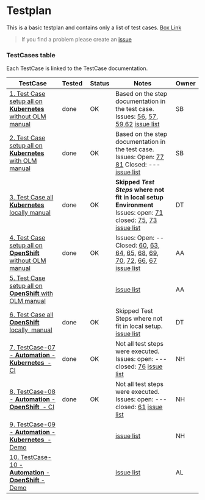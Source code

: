 # Testplan

This is a basic testplan and contains only a list of test cases.
[Box Link](https://ibm.box.com/s/lydi76fp84yg2fvzqrckezlehu1chi6l)

> If you find a problem please create an [issue](https://github.com/IBM/operator-sample-go/issues/new/choose)

### TestCases table 

Each TestCase is linked to the TestCase documentation.

| TestCase | Tested | Status | Notes | Owner |
| --- | --- | --- | --- | --- |
| [1. Test Case setup all on **Kubernetes** without OLM manual](https://ibm.box.com/s/bo25ocn1mjpm7j61ehmglawda7f0plmw) | done | OK | Based on the step documentation in the test case. Issues: [56](https://github.com/IBM/operator-sample-go/issues/56), [57](https://github.com/IBM/operator-sample-go/issues/57), [59](https://github.com/IBM/operator-sample-go/issues/59),[62](https://github.com/IBM/operator-sample-go/issues/62) [issue list](https://github.com/IBM/operator-sample-go/issues?q=label%3Atestcase01+)| SB |
| [2. Test Case setup all on **Kubernetes** with OLM manual](https://ibm.box.com/s/drm296zjnw10i0g04fli0rdt9vo610ui) | done | OK  | Based on the step documentation in the test case.  Issues: Open: [77](https://github.com/IBM/operator-sample-go/issues/77) [81](https://github.com/IBM/operator-sample-go/issues/81) Closed: --- [issue list](https://github.com/IBM/operator-sample-go/issues?q=label%3Atestcase02+)| SB |
| [3. Test Case all **Kubernetes** locally manual](https://ibm.box.com/s/jzkvohw5fprvpiggqsubymlp1al1c0r7) | done | OK | **Skipped _Test Steps_ where not fit in local setup Environment** Issues: open: [71](https://github.com/IBM/operator-sample-go/issues/71) closed: [75](https://github.com/IBM/operator-sample-go/issues/75), [73](https://github.com/IBM/operator-sample-go/issues/73) [issue list](https://github.com/IBM/operator-sample-go/issues?q=label%3Atestcase03+)| DT |
| [4. Test Case setup all on **OpenShift** without OLM manual](https://ibm.box.com/s/e8ckkneiysrztg4foy4ek268pb5z5h31) | done | OK | Issues: Open: -- Closed: [60](https://github.com/IBM/operator-sample-go/issues/60), [63](https://github.com/IBM/operator-sample-go/issues/63), [64](https://github.com/IBM/operator-sample-go/issues/64), [65](https://github.com/IBM/operator-sample-go/issues/65), [68](https://github.com/IBM/operator-sample-go/issues/68), [69](https://github.com/IBM/operator-sample-go/issues/69), [70](https://github.com/IBM/operator-sample-go/issues/70), [72](https://github.com/IBM/operator-sample-go/issues/72), [66](https://github.com/IBM/operator-sample-go/issues/66), [67](https://github.com/IBM/operator-sample-go/issues/67) [issue list](https://github.com/IBM/operator-sample-go/issues?q=label%3Atestcase04+)| AA |
| [5. Test Case setup all on **OpenShift** with OLM manual](https://ibm.box.com/s/3t6flws1e2vplgla965df987uzfvow09) |  |  | [issue list](https://github.com/IBM/operator-sample-go/issues?q=label%3Atestcase05+) | AA |
| [6. Test Case all **OpenShift** locally  manual](https://ibm.box.com/s/ni3tso7v12bqbno3vj96crhld0mpl2bi) | done | OK | Skipped Test Steps where not fit in local setup. [issue list](https://github.com/IBM/operator-sample-go/issues?q=label%3Atestcase06+)| DT |
| [7. TestCase-07 - **Automation** - **Kubernetes**  - CI](https://ibm.box.com/s/e1v7241vxynhn3vfw55sbtx7qs13w549) | done | OK |  Not all test steps were executed. Issues: open: --- closed: [76](https://github.com/IBM/operator-sample-go/issues/76) [issue list](https://github.com/IBM/operator-sample-go/issues?q=label%3Atestcase07+) | NH |
| [8. TestCase-08 - **Automation** - **OpenShift**  - CI](https://ibm.box.com/s/e1v7241vxynhn3vfw55sbtx7qs13w549) | done | OK |  Not all test steps were executed. Issues: open: --- closed: [61](https://github.com/IBM/operator-sample-go/issues/61) [issue list](https://github.com/IBM/operator-sample-go/issues?q=label%3Atestcase08+) | NH |
| [9. TestCase-09 - **Automation** - **Kubernetes**  - Demo](https://ibm.box.com/s/fg4ejoq459fdyzjz7pz7i1jve6c7maib) |  |  | [issue list](https://github.com/IBM/operator-sample-go/issues?q=label%3Atestcase09+) | NH |
| [10. TestCase-10 - **Automation** - **OpenShift** - Demo](https://ibm.box.com/s/qauu1ju1ss889pa084bs6seeh3nqk1ny) |  |  | [issue list](https://github.com/IBM/operator-sample-go/issues?q=label%3Atestcase10+) | AL |
